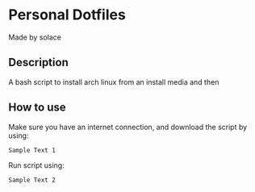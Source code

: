 # Personal Dotfiles

Made by solace

## Description

A bash script to install arch linux from an install media and then 

## How to use

Make sure you have an internet connection, and download the script by using:

    Sample Text 1

Run script using:

    Sample Text 2
  
